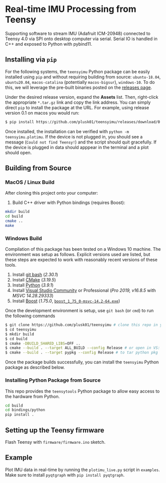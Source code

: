 Real-time IMU Processing from Teensy
====================================

Supporting software to stream IMU (Adafruit ICM-20948) connected to Teensy 4.0 via SPI onto desktop computer via serial. Serial IO is handled in C++ and exposed to Python with pybind11.

## Installing via `pip`

For the following systems, the `teensyimu` Python package can be easily installed using `pip` and without requiring building from source: `ubuntu-18.04`, `ubuntu20.04`, `macos-catalina` (potentially `macos-bigsur`), `windows-10`. To do this, we will leverage the pre-built binaries posted on the [releases page](https://github.com/plusk01/teensyimu/releases).

Under the desired release version, expand the **Assets** list. Then, right-click the appropriate `*.tar.gz` link and copy the link address. You can simply direct `pip` to install the package at the URL. For example, using release version 0.1 on macos you would run:

```bash
$ pip install https://github.com/plusk01/teensyimu/releases/download/0.1/teensyimu-py3-macos-0.1.tar.gz
```

Once installed, the installation can be verified with `python -m teensyimu.plotimu`. If the device is not plugged in, you should see a message (`Could not find Teensy!`) and the script should quit gracefully. If the device is plugged in data should apppear in the terminal and a plot should open.

## Building from Source

### MacOS / Linux Build

After cloning this project onto your computer:

1. Build C++ driver with Python bindings (requires Boost):
  
  ```bash
  mkdir build
  cd build
  cmake ..
  make
  ```

### Windows Build

Compilation of this package has been tested on a Windows 10 machine. The environment was setup as follows. Explicit versions used are listed, but these steps are expected to work with reasonably recent versions of these tools.

1. Install [git bash](https://git-scm.com/downloads) (*2.30.1*)
2. Install [CMake](https://cmake.org/download/) (*3.19.5*)
3. Install [Python](https://www.python.org/) (*3.9.1*)
4. Install [Visual Studio Community](https://visualstudio.microsoft.com/vs/community/) or Professional (*Pro 2019, v16.8.5* with *MSVC 14.28.29333*)
5. Install [Boost](https://sourceforge.net/projects/boost/files/boost-binaries) (*1.75.0*, [`boost_1_75_0-msvc-14.2-64.exe`](https://sourceforge.net/projects/boost/files/boost-binaries/1.75.0/))

Once the development environment is setup, use `git bash` (or `cmd`) to run the following commands

```bash
$ git clone https://github.com/plusk01/teensyimu # clone this repo in your preferred directory
$ cd teensyimu
$ mkdir build
$ cd build
$ cmake -DBUILD_SHARED_LIBS=OFF ..
$ cmake --build . --target ALL_BUILD --config Release # or open in VS: start teensyimu.sln
$ cmake --build . --target pypkg --config Release # to tar python pkg
```

Once the package builds successfully, you can install the `teensyimu` Python package as described below.

### Installing Python Package from Source

This repo provides the `teensytools` Python package to allow easy access to the hardware from Python.

```bash
cd build
cd bindings/python
pip install .
```

## Setting up the Teensy firmware

Flash Teensy with `firmware/firmware.ino` sketch.

## Example

Plot IMU data in real-time by running the `plotimu_live.py` script in `examples`. Make sure to install `pyqtgraph` with `pip install pyqtgraph`.

